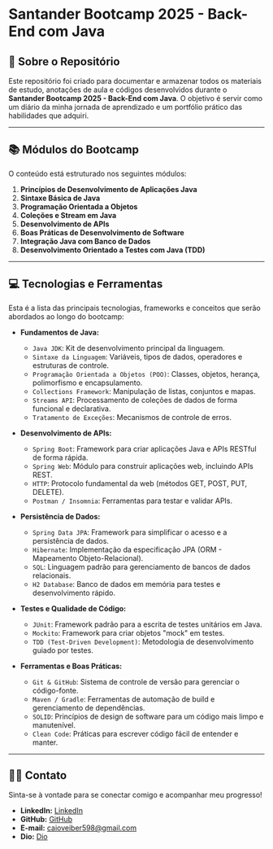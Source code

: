 # Santander Bootcamp 2025 - Back-End com Java

## 🚀 Sobre o Repositório

Este repositório foi criado para documentar e armazenar todos os materiais de estudo, anotações de aula e códigos desenvolvidos durante o **Santander Bootcamp 2025 - Back-End com Java**. O objetivo é servir como um diário da minha jornada de aprendizado e um portfólio prático das habilidades que adquiri.

---

## 📚 Módulos do Bootcamp

O conteúdo está estruturado nos seguintes módulos:

1.  **Princípios de Desenvolvimento de Aplicações Java**
2.  **Sintaxe Básica de Java**
3.  **Programação Orientada a Objetos**
4.  **Coleções e Stream em Java**
5.  **Desenvolvimento de APIs**
6.  **Boas Práticas de Desenvolvimento de Software**
7.  **Integração Java com Banco de Dados**
8.  **Desenvolvimento Orientado a Testes com Java (TDD)**

---

## 💻 Tecnologias e Ferramentas

Esta é a lista das principais tecnologias, frameworks e conceitos que serão abordados ao longo do bootcamp:

* **Fundamentos de Java:**
    * `Java JDK`: Kit de desenvolvimento principal da linguagem.
    * `Sintaxe da Linguagem`: Variáveis, tipos de dados, operadores e estruturas de controle.
    * `Programação Orientada a Objetos (POO)`: Classes, objetos, herança, polimorfismo e encapsulamento.
    * `Collections Framework`: Manipulação de listas, conjuntos e mapas.
    * `Streams API`: Processamento de coleções de dados de forma funcional e declarativa.
    * `Tratamento de Exceções`: Mecanismos de controle de erros.

* **Desenvolvimento de APIs:**
    * `Spring Boot`: Framework para criar aplicações Java e APIs RESTful de forma rápida.
    * `Spring Web`: Módulo para construir aplicações web, incluindo APIs REST.
    * `HTTP`: Protocolo fundamental da web (métodos GET, POST, PUT, DELETE).
    * `Postman / Insomnia`: Ferramentas para testar e validar APIs.

* **Persistência de Dados:**
    * `Spring Data JPA`: Framework para simplificar o acesso e a persistência de dados.
    * `Hibernate`: Implementação da especificação JPA (ORM - Mapeamento Objeto-Relacional).
    * `SQL`: Linguagem padrão para gerenciamento de bancos de dados relacionais.
    * `H2 Database`: Banco de dados em memória para testes e desenvolvimento rápido.

* **Testes e Qualidade de Código:**
    * `JUnit`: Framework padrão para a escrita de testes unitários em Java.
    * `Mockito`: Framework para criar objetos "mock" em testes.
    * `TDD (Test-Driven Development)`: Metodologia de desenvolvimento guiado por testes.

* **Ferramentas e Boas Práticas:**
    * `Git & GitHub`: Sistema de controle de versão para gerenciar o código-fonte.
    * `Maven / Gradle`: Ferramentas de automação de build e gerenciamento de dependências.
    * `SOLID`: Princípios de design de software para um código mais limpo e manutenível.
    * `Clean Code`: Práticas para escrever código fácil de entender e manter.

---


## 👨‍💻 Contato

Sinta-se à vontade para se conectar comigo e acompanhar meu progresso!

* **LinkedIn:** [LinkedIn](https://www.linkedin.com/in/KayoWeiber)  
* **GitHub:** [GitHub](https://github.com/KayoWeiber)
* **E-mail:** [caioveiber598@gmail.com](mailto:caioveiber598@gmail.com)
* **Dio:** [Dio](https://www.dio.me/users/caioveiber598)

